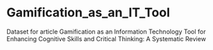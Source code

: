 # Gamification_as_an_IT_Tool
Dataset for article Gamification as an Information Technology Tool for Enhancing Cognitive Skills and Critical Thinking: A Systematic Review
